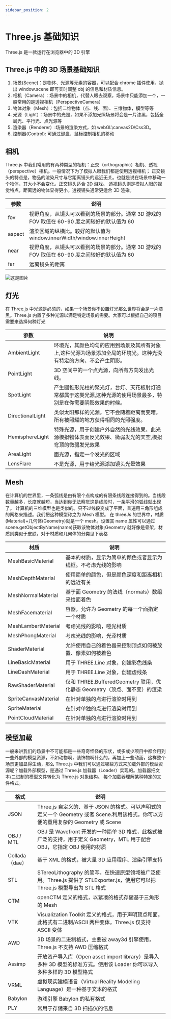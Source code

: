 ```yaml
---
sidebar_position: 2
---
```


# Three.js 基础知识

Three.js 是一款运行在浏览器中的 3D 引擎

## Three.js 中的 3D 场景基础知识

1. 场景(Scene)：是物体、光源等元素的容器，可以配合 chrome 插件使用，抛出 window.scene 即可实时调整 obj 的信息和材质信息。
2. 相机（Camera）：场景中的相机，代替人眼去观察，场景中只能添加一个，一般常用的是透视相机（PerspectiveCamera）
3. 物体对象（Mesh）：包括二维物体（点、线、面）、三维物体，模型等等
4. 光源（Light）：场景中的光照，如果不添加光照场景将会是一片漆黑，包括全局光、平行光、点光源等
5. 渲染器（Renderer）:场景的渲染方式，如 webGL\canvas2D\Css3D。
6. 控制器(Control): 可通过键盘、鼠标控制相机的移动

## 相机

Three.js 中我们常用的有两种类型的相机：正交（orthographic）相机、透视（perspective）相机。一般情况下为了模拟人眼我们都是使用透视相机； 正交镜头的特点是，物品的渲染尺寸与它距离镜头的远近无关。也就是说在场景中移动一个物体，其大小不会变化。正交镜头适合 2D 游戏。 透视镜头则是模拟人眼的视觉特点，距离远的物体显得更小。透视镜头通常更适合 3D 渲染。

| 参数   | 说明                                                                                          |
| ------ | --------------------------------------------------------------------------------------------- |
| fov    | 视野角度，从镜头可以看到的场景的部分。通常 3D 游戏的 FOV 取值在 60-90 度之间较好的默认值为 60 |
| aspect | 渲染区域的纵横比。较好的默认值为 window.innerWidth/window.innerHeight                         |
| near   | 视野角度，从镜头可以看到的场景的部分。通常 3D 游戏的 FOV 取值在 60-90 度之间较好的默认值为 60 |
| far    | 远离镜头的距离                                                                                |

![这是图片](/img/camera.png "Magic Gardens")

## 灯光

在 Three.js 中光源是必须的，如果一个场景你不设置灯光那么世界将会是一片漆黑。Three.js 内置了多种光源以满足特定场景的需要。大家可以根据自己的项目需要来选择何种灯光

| 参数             | 说明                                                                                                              |
| ---------------- | ----------------------------------------------------------------------------------------------------------------- |
| AmbientLight     | 环境光，其颜色均匀的应用到场景及其所有对象上,这种光源为场景添加全局的环境光。这种光没有特定的方向，不会产生阴影。 |
| PointLight       | 3D 空间中的一个点光源，向所有方向发出光线。                                                                       |
| SpotLight        | 产生圆锥形光柱的聚光灯，台灯、天花板射灯通常都属于这类光源,这种光源的使用场景最多，特别是在你需要阴影效果的时候。 |
| DirectionalLight | 类似太阳那样的光源，它不会随着距离而变暗，所有被照耀的地方获得相同的光照强度。                                    |
| HemisphereLight  | 特殊光源，用于创建户外自然的光线效果，此光源模拟物体表面反光效果、微弱发光的天空,模拟穹顶的微弱发光效果           |
| AreaLight        | 面光源，指定一个发光的区域                                                                                        |
| LensFlare        | 不是光源，用于给光源添加镜头光晕效果                                                                              |

## Mesh

在计算机的世界里，一条弧线是由有限个点构成的有限条线段连接得到的。当线段数量越多，长度就越短，当达到你无法察觉这是线段时，一条平滑的弧线就出现了。 计算机的三维模型也是类似的。只不过线段变成了平面，普遍用三角形组成的网格来描述。我们把这种模型称之为 Mesh 模型。 在 threeJs 的世界中，材质(Material)+几何体(Geometry)就是一个 mesh。设置其 name 属性可以通过 scene.getObjectByName(name)获取该物体对象;Geometry 就好像是骨架，材质则类似于皮肤，对于材质和几何体的分类见下表格

| 材质                 | 说明                                                                      |
| -------------------- | ------------------------------------------------------------------------- |
| MeshBasicMaterial    | 基本的材质，显示为简单的颜色或者显示为线框。不考虑光线的影响              |
| MeshDepthMaterial    | 使用简单的颜色，但是颜色深度和距离相机的远近有关                          |
| MeshNormalMaterial   | 基于面 Geometry 的法线（normals）数组来给面着色                           |
| MeshFacematerial     | 容器，允许为 Geometry 的每一个面指定一个材质                              |
| MeshLambertMaterial  | 考虑光线的影响，哑光材质                                                  |
| MeshPhongMaterial    | 考虑光线的影响，光泽材质                                                  |
| ShaderMaterial       | 允许使用自己的着色器来控制顶点如何被放置、像素如何被着色                  |
| LineBasicMaterial    | 用于 THREE.Line 对象，创建彩色线条                                        |
| LineDashMaterial     | 用于 THREE.Line 对象，创建虚线条                                          |
| RawShaderMaterial    | 仅和 THREE.BufferedGeometry 联用，优化静态 Geometry（顶点、面不变）的渲染 |
| SpriteCanvasMaterial | 在针对单独的点进行渲染时用到                                              |
| SpriteMaterial       | 在针对单独的点进行渲染时用到                                              |
| PointCloudMaterial   | 在针对单独的点进行渲染时用到                                              |

## 模型加载

一般来讲我们的场景中不可能都是一些奇奇怪怪的形状，或多或少项目中都会用到一些外部的模型资源，不如动物啊，装饰物啊什么的，再加上一些动画，这样整个场景更加显得生动，那么 Three.js 中我们可以通过哪些方式来加载外部的模型资源呢？加载外部模型，是通过 Three.js 加载器（Loader）实现的。加载器把文本/二进制的模型文件转化为 Three.js 对象结构。 每个加载器理解某种特定的文件格式。

| 格式           | 说明                                                                                                                               |
| -------------- | ---------------------------------------------------------------------------------------------------------------------------------- |
| JSON           | Three.js 自定义的、基于 JSON 的格式。可以声明式的定义一个 Geometry 或者 Scene.利用该格式，你可以方便的重用复杂的 Geometry 或 Scene |
| OBJ / MTL      | OBJ 是 Wavefront 开发的一种简单 3D 格式，此格式被广泛的支持，用于定义 Geometry，MTL 用于配合 OBJ，它指定 OBJ 使用的材质            |
| Collada（dae） | 基于 XML 的格式，被大量 3D 应用程序、渲染引擎支持                                                                                  |
| STL            | STereoLithography 的简写，在快速原型领域被广泛使用。Three.js 提供了 STLExporter.js，使用它可以把 Three.js 模型导出为 STL 格式      |
| CTM            | openCTM 定义的格式，以紧凑的格式存储基于三角形的 Mesh                                                                              |
| VTK            | Visualization Toolkit 定义的格式，用于声明顶点和面。此格式有二进制/ASCII 两种变体，Three.js 仅支持 ASCII 变体                      |
| AWD            | 3D 场景的二进制格式，主要被 away3d 引擎使用，Three.js 不支持 AWD 压缩格式                                                          |
| Assimp         | 开放资产导入库（Open asset import library）是导入多种 3D 模型的标准方式。使用该 Loader 你可以导入多种多样的 3D 模型格式            |
| VRML           | 虚拟现实建模语言（Virtual Reality Modeling Language）是一种基于文本的格式                                                          |
| Babylon        | 游戏引擎 Babylon 的私有格式                                                                                                        |
| PLY            | 常用于存储来自 3D 扫描仪的信息                                                                                                     |
